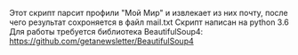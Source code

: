 Этот скрипт парсит профили "Мой Мир" и извлекает из них почту, после чего результат сохроняется в файл mail.txt
Скрипт написан на python 3.6
Для работы требуется библиотека BeautifulSoup4: https://github.com/getanewsletter/BeautifulSoup4

